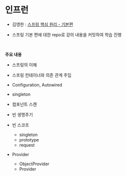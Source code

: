 # 인프런
- 김영한 : [스프링 핵심 원리 - 기본편](https://www.inflearn.com/course/%EC%8A%A4%ED%94%84%EB%A7%81-%ED%95%B5%EC%8B%AC-%EC%9B%90%EB%A6%AC-%EA%B8%B0%EB%B3%B8%ED%8E%B8/dashboard)

- 스프링 기본 편에 대한 repo로 강의 내용을 커밋하여 학습 진행
<br>

**주요 내용**
- 스프링의 이해

- 스프링 컨테이너와 의존 관계 주입

- Configuration, Autowired

- singleton

- 컴포넌트 스캔

- 빈 생명주기

- 빈 스코프
  - singleton
  - prototype
  - request

- Provider
  - ObjectProvider
  - Provider
